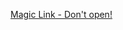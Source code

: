 [Magic Link - Don't open!](https://medium.com/@moraneus/advanced-guide-to-behavior-driven-development-with-behave-in-python-aaa3fa5e4c54)
